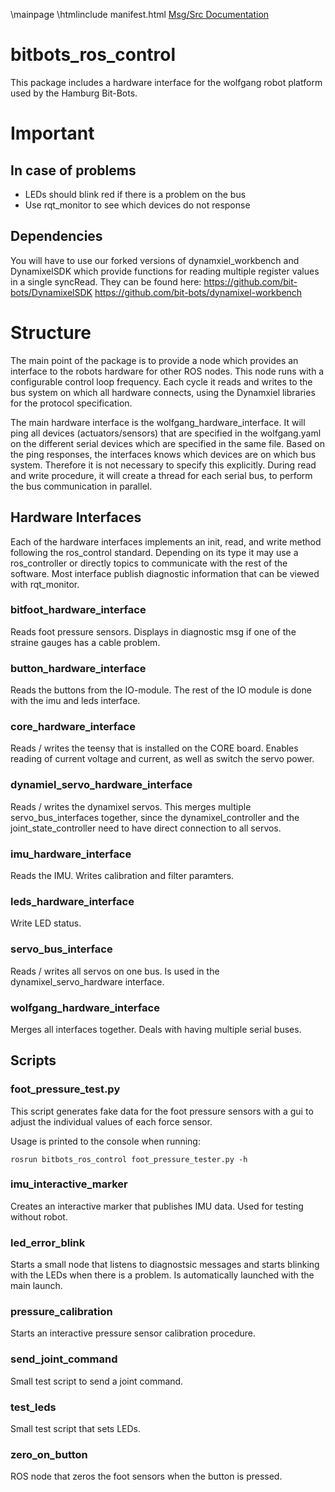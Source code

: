 \mainpage
\htmlinclude manifest.html
<a href="./index-msg.html">Msg/Src Documentation</a>

# bitbots_ros_control
This package includes a hardware interface for the wolfgang robot platform used by the Hamburg Bit-Bots.


# Important
## In case of problems
- LEDs should blink red if there is a problem on the bus
- Use rqt_monitor to see which devices do not response

## Dependencies
You will have to use our forked versions of dynamxiel_workbench and DynamixelSDK which provide functions for reading multiple register values in a single syncRead. They can be found here:
https://github.com/bit-bots/DynamixelSDK
https://github.com/bit-bots/dynamixel-workbench

# Structure
The main point of the package is to provide a node which provides an interface to the robots hardware for other ROS nodes.
This node runs with a configurable control loop frequency. 
Each cycle it reads and writes to the bus system on which all hardware connects, using the Dynamxiel libraries for the protocol specification.

The main hardware interface is the wolfgang_hardware_interface. 
It will ping all devices (actuators/sensors) that are specified in the wolfgang.yaml on the different serial devices which are specified in the same file.
Based on the ping responses, the interfaces knows which devices are on which bus system. 
Therefore it is not necessary to specify this explicitly.
During read and write procedure, it will create a thread for each serial bus, to perform the bus communication in parallel.


## Hardware Interfaces
Each of the hardware interfaces implements an init, read, and write method following the ros_control standard.
Depending on its type it may use a ros_controller or directly topics to communicate with the rest of the software.
Most interface publish diagnostic information that can be viewed with rqt_monitor.

### bitfoot_hardware_interface
Reads foot pressure sensors. Displays in diagnostic msg if one of the straine gauges has a cable problem.

### button_hardware_interface
Reads the buttons from the IO-module. The rest of the IO module is done with the imu and leds interface.

### core_hardware_interface
Reads / writes the teensy that is installed on the CORE board. Enables reading of current voltage and current, as well as switch the servo power.

### dynamiel_servo_hardware_interface
Reads / writes the dynamixel servos. This merges multiple servo_bus_interfaces together, since the dynamixel_controller and the joint_state_controller need to have direct connection to all servos.

### imu_hardware_interface
Reads the IMU. Writes calibration and filter paramters.

### leds_hardware_interface
Write LED status.

### servo_bus_interface
Reads / writes all servos on one bus. Is used in the dynamixel_servo_hardware interface.

### wolfgang_hardware_interface
Merges all interfaces together. Deals with having multiple serial buses.


## Scripts
### foot_pressure_test.py
This script generates fake data for the foot pressure sensors with a gui to adjust the individual values of each force sensor.

Usage is printed to the console when running:
~~~ 
rosrun bitbots_ros_control foot_pressure_tester.py -h
~~~

### imu_interactive_marker
Creates an interactive marker that publishes IMU data. Used for testing without robot.

### led_error_blink
Starts a small node that listens to diagnostsic messages and starts blinking with the LEDs when there is a problem.
Is automatically launched with the main launch.

### pressure_calibration
Starts an interactive pressure sensor calibration procedure.

### send_joint_command
Small test script to send a joint command.

### test_leds
Small test script that sets LEDs.

### zero_on_button
ROS node that zeros the foot sensors when the button is pressed.
